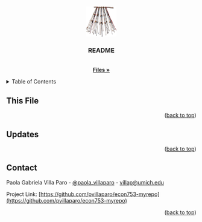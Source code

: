 <a id="readme-top"></a>




<!-- PROJECT LOGO -->
<br />
<div align="center">
  <a href="https://github.com/pvillaparo/econ753-myrepo?tab=readme-ov-file">
    <img src="images/quipu.PNG" alt="Logo" width="80" height="80">
  </a>

  <h3 align="center">README</h3>

  <p align="center">
    <br />
    <a href="https://github.com/pvillaparo/econ753-myrepo?tab=readme-ov-file"><strong>Files »</strong></a>
    <br />
  </p>
</div>



<!-- TABLE OF CONTENTS -->
<details>
  <summary>Table of Contents</summary>
  <ol>
    <li><a href="#this-file">This File<a></li>
    <li><a href="#updates">Updates</a></li>
    <li><a href="#contact">Contact</a></li>
  </ol>
</details>



<!-- ABOUT THE PROJECT -->
## This File


<p align="right">(<a href="#readme-top">back to top</a>)</p>


<!-- UPDATES --> 
## Updates


<p align="right">(<a href="#readme-top">back to top</a>)</p>


<!-- CONTACT -->
## Contact

Paola Gabriela Villa Paro - [@paola_villaparo](https://twitter.com/paola_villaparo) - villap@umich.edu

Project Link: [https://github.com/pvillaparo/econ753-myrepo](https://github.com/pvillaparo/econ753-myrepo)

<p align="right">(<a href="#readme-top">back to top</a>)</p>



<!-- MARKDOWN LINKS & IMAGES -->

